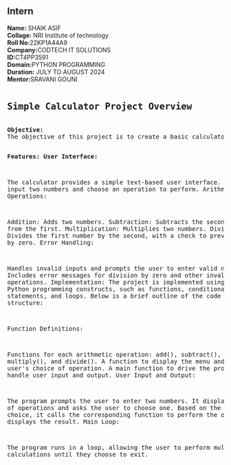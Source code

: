 <h2>Intern</h2>
<b>Name:</b> SHAIK ASIF<br>
<b>Collage:</b> NRI Institute of technology<BR>
<b>Roll No:</b>22KP1A44A9<BR>
<b>Company:</b>CODTECH IT SOLUTIONS<BR>
<b>ID:</b>CT4PP3591<BR>
<b>Domain:</b>PYTHON PROGRAMMING<BR>
<b>Duration:</b> JULY TO AUGUST 2024<BR>
<b>Mentor:</b>SRAVANI GOUNI<BR>
<pre>
<h2>Simple Calculator Project Overview</h2>
<b>Objective:</b>
The objective of this project is to create a basic calculator that can perform fundamental arithmetic operations such as addition, subtraction, multiplication, and division. This project demonstrates the use of Python programming for developing a user-friendly and functional calculator.

<b>Features:</b>
<b>User Interface:</b>

The calculator provides a simple text-based user interface.
Users can input two numbers and choose an operation to perform.
Arithmetic Operations:

Addition: Adds two numbers.
Subtraction: Subtracts the second number from the first.
Multiplication: Multiplies two numbers.
Division: Divides the first number by the second, with a check to prevent division by zero.
Error Handling:

Handles invalid inputs and prompts the user to enter valid numbers.
Includes error messages for division by zero and other invalid operations.
Implementation:
The project is implemented using basic Python programming constructs, such as functions, conditional statements, and loops. Below is a brief outline of the code structure:

Function Definitions:

Functions for each arithmetic operation: add(), subtract(), multiply(), and divide().
A function to display the menu and get the user's choice of operation.
A main function to drive the program and handle user input and output.
User Input and Output:

The program prompts the user to enter two numbers.
It displays a menu of operations and asks the user to choose one.
Based on the user's choice, it calls the corresponding function to perform the operation and displays the result.
Main Loop:

The program runs in a loop, allowing the user to perform multiple calculations until they choose to exit.</pre>

